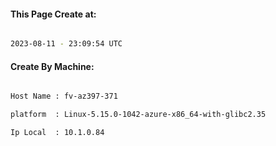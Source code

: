 
   
#### This Page Create at:

```bash

2023-08-11 - 23:09:54 UTC

```

#### Create By Machine:

```bash

Host Name : fv-az397-371

platform  : Linux-5.15.0-1042-azure-x86_64-with-glibc2.35

Ip Local  : 10.1.0.84

```

